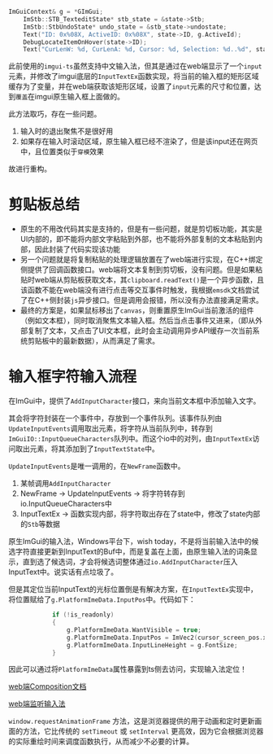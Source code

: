 ```c++
ImGuiContext& g = *GImGui;
    ImStb::STB_TexteditState* stb_state = &state->Stb;
    ImStb::StbUndoState* undo_state = &stb_state->undostate;
    Text("ID: 0x%08X, ActiveID: 0x%08X", state->ID, g.ActiveId);
    DebugLocateItemOnHover(state->ID);
    Text("CurLenW: %d, CurLenA: %d, Cursor: %d, Selection: %d..%d", state->CurLenW, state->CurLenA, stb_state->cursor, stb_state->select_start, stb_state->select_end);
```

此前使用的`imgui-ts`虽然支持中文输入法，但其是通过在web端显示了一个`input`元素，并修改了imgui底层的`InputTextEx`函数实现，将当前的输入框的矩形区域缓存为了变量，并在web端获取该矩形区域，设置了`input`元素的尺寸和位置，达到`覆盖`在imgui原生输入框上面做的。

此方法取巧，存在一些问题。
1. 输入时的退出聚焦不是很好用
2. 如果存在输入时滚动区域，原生输入框已经不渲染了，但是该input还在网页中，且位置类似于`穿模`效果


故进行重构。

# 剪贴板总结

- 原生的不用改代码其实是支持的，但是有一些问题，就是剪切板功能，其实是UI内部的，即不能将内部文字粘贴到外部，也不能将外部复制的文本粘贴到内部，因此封装了代码实现该功能
- 另一个问题就是将复制粘贴的处理逻辑放置在了web端进行实现，在C++绑定侧提供了回调函数接口。web端将文本复制到剪切板，没有问题。但是如果粘贴时web端从剪贴板获取文本，其`clipboard.readText()`是一个异步函数，且该函数不能在web端没有进行点击等交互事件时触发，我根据`emsdk`文档尝试了在C++侧封装`js`异步接口。但是调用会报错，所以没有办法直接满足需求。
- 最终的方案是，如果鼠标移出了`canvas`，则重置原生ImGui当前激活的组件（例如文本框），同时取消聚焦文本输入框。然后当点击事件又进来，（即从外部复制了文本，又点击了UI文本框，此时会主动调用异步API缓存一次当前系统剪贴板中的最新数据），从而满足了需求。

# 输入框字符输入流程

在ImGui中，提供了`AddInputCharacter`接口，来向当前文本框中添加输入文字。

其会将字符封装在一个事件中，存放到一个事件队列。该事件队列由`UpdateInputEvents`调用取出元素，将字符从当前队列中，转存到`ImGuiIO::InputQueueCharacters`队列中。而这个io中的对列，由`InputTextEx`访问取出元素，将其添加到了`InputTextState`中。

`UpdateInputEvents`是唯一调用的，在`NewFrame`函数中。

 1. 某帧调用`AddInputCharacter`
 2. NewFrame -> UpdateInputEvents -> 将字符转存到io.InputQueueCharacters中
 3. InputTextEx -> 函数实现内部，将字符取出存在了state中，修改了state内部的`Stb`等数据

原生ImGui的输入法，Windows平台下，wish today，不是将当前输入法中的候选字符直接更新到InputText的Buf中，而是复盖在上面，由原生输入法的词条显示，直到选了候选词，才会将候选词整体通过`io.AddInputCharacter`压入InputText中。说实话有点垃圾了。

但是其定位当前InputText的光标位置倒是有解决方案，在`InputTextEx`实现中，将位置赋给了`g.PlatformImeData.InputPos`中。代码如下：
```c++
            if (!is_readonly)
            {
                g.PlatformImeData.WantVisible = true;
                g.PlatformImeData.InputPos = ImVec2(cursor_screen_pos.x - 1.0f, cursor_screen_pos.y - g.FontSize);
                g.PlatformImeData.InputLineHeight = g.FontSize;
            }
```

因此可以通过将`PlatformImeData`属性暴露到ts侧去访问，实现输入法定位！


[web端Composition文档](https://developer.mozilla.org/zh-CN/docs/Web/API/Element/compositionstart_event)

[web端监听输入法](https://cloud.tencent.com/developer/article/2344432)

`window.requestAnimationFrame` 方法，这是浏览器提供的用于动画和定时更新画面的方法，它比传统的 `setTimeout` 或 `setInterval` 更高效，因为它会根据浏览器的实际重绘时间来调度函数执行，从而减少不必要的计算。